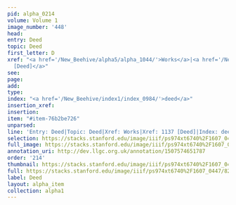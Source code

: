 ```yaml
---
pid: alpha_0214
volume: Volume 1
image_number: '448'
head: 
entry: Deed
topic: Deed
first_letter: D
xref: "<a href='/New_Beehive/alpha5/alpha_1044/'>Works</a>|<a href='/New_Beehive/toc/toc2_221/'>1137
  [Deed]</a>"
see: 
page: 
add: 
type: 
index: "<a href='/New_Beehive/index1/index_0984/'>deed</a>"
insertion_xref: 
insertion: 
item: "#item-76b2be726"
unparsed: 
line: 'Entry: Deed|Topic: Deed|Xref: Works|Xref: 1137 [Deed]|Index: deed|#item-76b2be726'
selection: https://stacks.stanford.edu/image/iiif/ps974xt6740%2F1607_0447/827,2064,2943,569/full/0/default.jpg
full_image: https://stacks.stanford.edu/image/iiif/ps974xt6740%2F1607_0447/full/full/0/default.jpg
annotation_uri: http://dev.llgc.org.uk/annotation/1507574651787
order: '214'
thumbnail: https://stacks.stanford.edu/image/iiif/ps974xt6740%2F1607_0447/827,2064,600,180/250,/0/default.jpg
full: https://stacks.stanford.edu/image/iiif/ps974xt6740%2F1607_0447/827,2064,2943,569/full/0/default.jpg
label: Deed
layout: alpha_item
collection: alpha1
---
```

